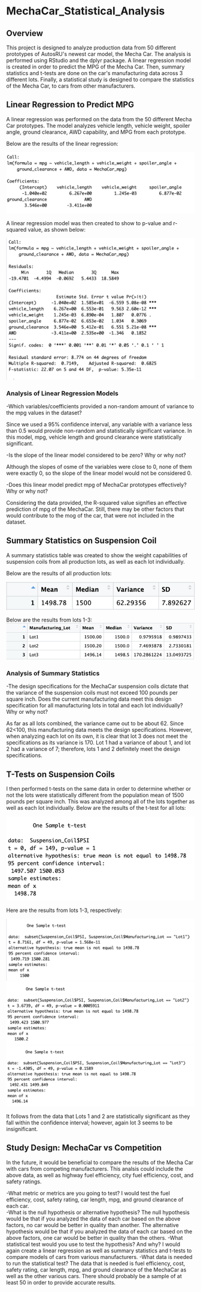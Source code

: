 # MechaCar_Statistical_Analysis

## Overview
This project is designed to analyze production data from 50 different prototypes of AutosRU's newest car model, the Mecha Car.  The analysis is performed using RStudio and the dplyr package. A linear regression model is created in order to predict the MPG of the Mecha Car.  Then, summary statistics and t-tests are done on the car's manufacturing data across 3 different lots.  Finally, a statistical study is designed to compare the statistics of the Mecha Car, to cars from other manufacturers.  

## Linear Regression to Predict MPG
A linear regression was performed on the data from the 50 different Mecha Car prototypes. The model analyzes vehicle length, vehicle weight, spoiler angle, ground clearance, AWD capability, and MPG from each prototype. 

Below are the results of the linear regression:

![Linear Regression](https://github.com/heatherhutchinson211/MechaCar_Statistical_Analysis/blob/main/Linear_Regression.png)

A linear regression model was then created to show to p-value and r-squared value, as shown below:

![Values](https://github.com/heatherhutchinson211/MechaCar_Statistical_Analysis/blob/main/Linear_Regression_Summary.png)

### Analysis of Linear Regression Models
-Which variables/coefficients provided a non-random amount of variance to the mpg values in the dataset?

Since we used a 95% confidence interval, any variable with a variance less than 0.5 would provide non-random and statistically significant variance.  In this model, mpg, vehicle length and ground clearance were statistically significant.

-Is the slope of the linear model considered to be zero? Why or why not?

Although the slopes of osme of the variables were close to 0, none of them were exactly 0, so the slope of the linear model would not be considered 0. 

-Does this linear model predict mpg of MechaCar prototypes effectively? Why or why not?

Considering the data provided, the R-squared value signifies an effective prediction of mpg of the MechaCar.  Still, there may be other factors that would contribute to the mog of the car, that were not included in the dataset. 

## Summary Statistics on Suspension Coil

A summary statistics table was created to show the weight capabilities of suspension coils from all production lots, as well as each lot individually.  

Below are the results of all production lots:

![Production lots](https://github.com/heatherhutchinson211/MechaCar_Statistical_Analysis/blob/main/All_Lots.png)

Below are the results from lots 1-3:
![Lots1-3](https://github.com/heatherhutchinson211/MechaCar_Statistical_Analysis/blob/main/Lots_1-3.png)

### Analysis of Summary Statistics

-The design specifications for the MechaCar suspension coils dictate that the variance of the suspension coils must not exceed 100 pounds per square inch. Does the current manufacturing data meet this design specification for all manufacturing lots in total and each lot individually? Why or why not?

As far as all lots combined, the variance came out to be about 62.  Since 62<100, this manufacturing data meets the design specifications.  However, when analyzing each lot on its own, it is clear that lot 3 does not meet the specifications as its variance is 170.  Lot 1 had a variance of about 1, and lot 2 had a variance of 7; therefore, lots 1 and 2 definitely meet the design specifications. 


## T-Tests on Suspension Coils

I then performed t-tests on the same data in order to determine whether or not the lots were statistically different from the population mean of 1500 pounds per square inch.  This was analyzed among all of the lots together as well as each lot individually. 
Below are the results of the t-test for all lots:

![All Lots](https://github.com/heatherhutchinson211/MechaCar_Statistical_Analysis/blob/main/Lots_TTest.png)


Here are the results from lots 1-3, respectively:

![Lot1](https://github.com/heatherhutchinson211/MechaCar_Statistical_Analysis/blob/main/Lot1.png)
![Lot2](https://github.com/heatherhutchinson211/MechaCar_Statistical_Analysis/blob/main/Lot2.png)
![Lot3](https://github.com/heatherhutchinson211/MechaCar_Statistical_Analysis/blob/main/Lot3.png)

It follows from the data that Lots 1 and 2 are statistically significant as they fall within the confidence interval; however, again lot 3 seems to be insignificant. 

## Study Design: MechaCar vs Competition

In the future, it would be beneficial to compare the results of the Mecha Car with cars from competing manufacturers. This analsis could include the above data, as well as highway fuel efficiency, city fuel efficiency, cost, and safety ratings. 

-What metric or metrics are you going to test?
I would test the fuel efficiency, cost, safety rating, car length, mpg, and ground clearance of each car.  
-What is the null hypothesis or alternative hypothesis?
The null hypothesis would be that if you analyzed the data of each car based on the above factors, no car would be better in quality than another.  The alternative hypothesis would be that if you analyzed the data of each car based on the above factors, one car would be better in quality than the others. 
-What statistical test would you use to test the hypothesis? And why?
I would again create a linear regression as well as summary statistics and t-tests to compare models of cars from various manufacturers. 
-What data is needed to run the statistical test?
The data that is needed is fuel efficiency, cost, safety rating, car length, mpg, and ground clearance of the MechaCar as well as the other various cars.  There should probably be a sample of at least 50 in order to provide accurate results. 
